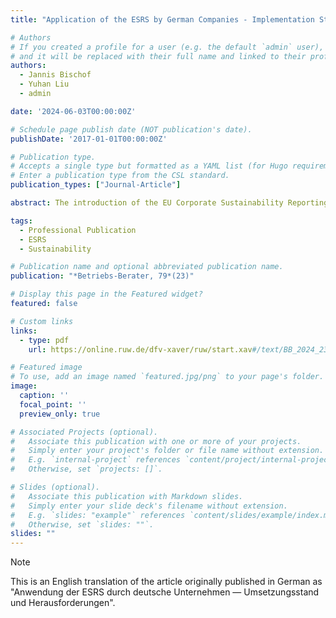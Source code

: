 ```yaml
---
title: "Application of the ESRS by German Companies - Implementation Status and Challenges"

# Authors
# If you created a profile for a user (e.g. the default `admin` user), write the username (folder name) here
# and it will be replaced with their full name and linked to their profile.
authors:
  - Jannis Bischof
  - Yuhan Liu
  - admin

date: '2024-06-03T00:00:00Z'

# Schedule page publish date (NOT publication's date).
publishDate: '2017-01-01T00:00:00Z'

# Publication type.
# Accepts a single type but formatted as a YAML list (for Hugo requirements).
# Enter a publication type from the CSL standard.
publication_types: ["Journal-Article"]

abstract: The introduction of the EU Corporate Sustainability Reporting Directive (CSRD) entails both challenges and opportunities, as it progressively expands the scope of companies subject to reporting obligations and substantially broadens the range of non-financial information to be disclosed. This article presents the state of implementation of the directive based on representative survey data from the German Business Panel (GBP) among companies in Germany. A particular focus is placed on the newly introduced European Sustainability Reporting Standards (ESRS), especially the varying relevance of their individual topical standards. The article provides insights into the costs associated with implementation as well as the potential benefits companies attribute to the new directive, and it illustrates why some firms voluntarily engage in sustainability reporting practices.

tags:
  - Professional Publication
  - ESRS
  - Sustainability

# Publication name and optional abbreviated publication name.
publication: "*Betriebs-Berater, 79*(23)"

# Display this page in the Featured widget?
featured: false

# Custom links
links:
  - type: pdf
    url: https://online.ruw.de/dfv-xaver/ruw/start.xav#/text/BB_2024_23%2FBB_2024_23_b56?_ts=1760629375770

# Featured image
# To use, add an image named `featured.jpg/png` to your page's folder.
image:
  caption: ''
  focal_point: ''
  preview_only: true

# Associated Projects (optional).
#   Associate this publication with one or more of your projects.
#   Simply enter your project's folder or file name without extension.
#   E.g. `internal-project` references `content/project/internal-project/index.md`.
#   Otherwise, set `projects: []`.

# Slides (optional).
#   Associate this publication with Markdown slides.
#   Simply enter your slide deck's filename without extension.
#   E.g. `slides: "example"` references `content/slides/example/index.md`.
#   Otherwise, set `slides: ""`.
slides: ""
---
```


> [!NOTE]
> This is an English translation of the article originally published in German as "Anwendung der ESRS durch deutsche Unternehmen — Umsetzungsstand und Herausforderungen".

